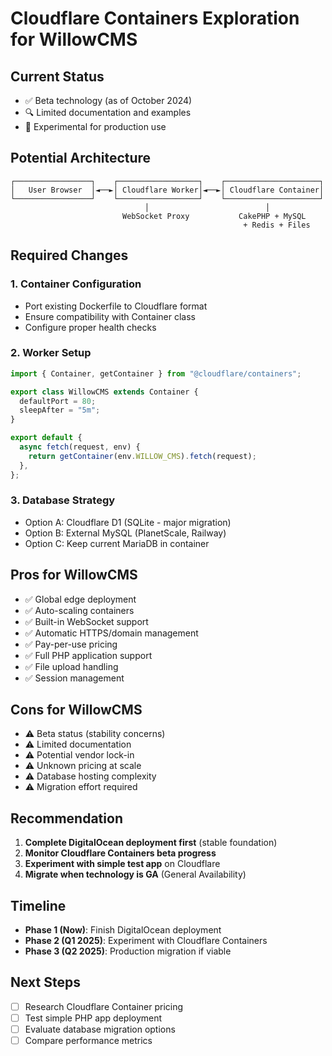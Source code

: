 # Cloudflare Containers Exploration for WillowCMS

## Current Status
- ✅ Beta technology (as of October 2024)
- 🔍 Limited documentation and examples
- 🧪 Experimental for production use

## Potential Architecture

```
┌─────────────────┐    ┌──────────────────┐    ┌─────────────────────┐
│   User Browser  │◄──►│ Cloudflare Worker│◄──►│ Cloudflare Container│
└─────────────────┘    └──────────────────┘    └─────────────────────┘
                              │                          │
                         WebSocket Proxy           CakePHP + MySQL
                                                    + Redis + Files
```

## Required Changes

### 1. Container Configuration
- Port existing Dockerfile to Cloudflare format
- Ensure compatibility with Container class
- Configure proper health checks

### 2. Worker Setup
```javascript
import { Container, getContainer } from "@cloudflare/containers";

export class WillowCMS extends Container {
  defaultPort = 80;
  sleepAfter = "5m";
}

export default {
  async fetch(request, env) {
    return getContainer(env.WILLOW_CMS).fetch(request);
  },
};
```

### 3. Database Strategy
- Option A: Cloudflare D1 (SQLite - major migration)
- Option B: External MySQL (PlanetScale, Railway)
- Option C: Keep current MariaDB in container

## Pros for WillowCMS
- ✅ Global edge deployment
- ✅ Auto-scaling containers
- ✅ Built-in WebSocket support
- ✅ Automatic HTTPS/domain management
- ✅ Pay-per-use pricing
- ✅ Full PHP application support
- ✅ File upload handling
- ✅ Session management

## Cons for WillowCMS  
- ⚠️ Beta status (stability concerns)
- ⚠️ Limited documentation
- ⚠️ Potential vendor lock-in
- ⚠️ Unknown pricing at scale
- ⚠️ Database hosting complexity
- ⚠️ Migration effort required

## Recommendation
1. **Complete DigitalOcean deployment first** (stable foundation)
2. **Monitor Cloudflare Containers beta progress**
3. **Experiment with simple test app** on Cloudflare
4. **Migrate when technology is GA** (General Availability)

## Timeline
- **Phase 1 (Now)**: Finish DigitalOcean deployment
- **Phase 2 (Q1 2025)**: Experiment with Cloudflare Containers
- **Phase 3 (Q2 2025)**: Production migration if viable

## Next Steps
- [ ] Research Cloudflare Container pricing
- [ ] Test simple PHP app deployment
- [ ] Evaluate database migration options
- [ ] Compare performance metrics